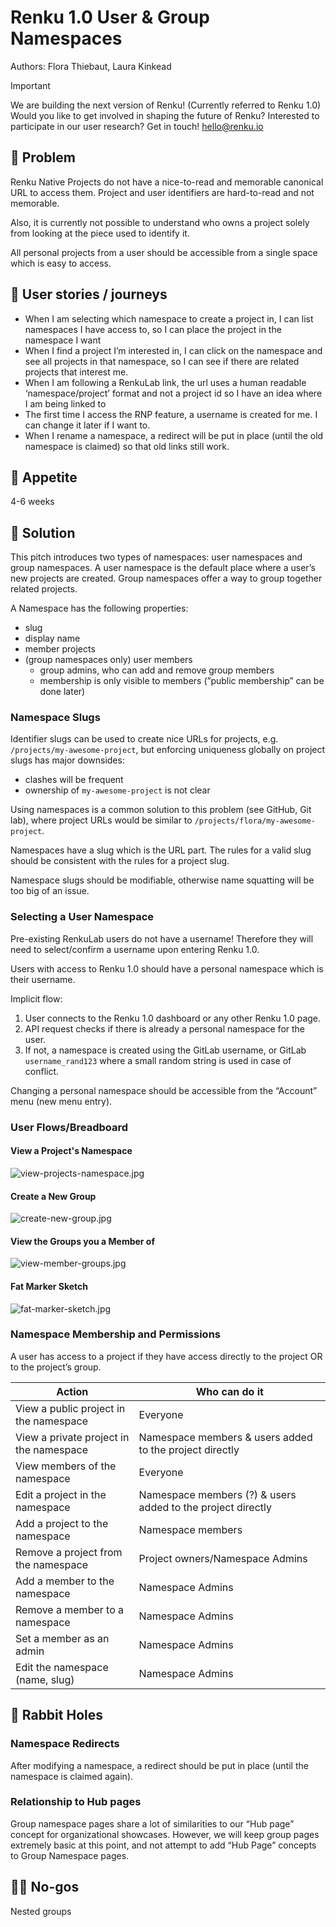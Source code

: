 # Renku 1.0 User & Group Namespaces

Authors: Flora Thiebaut, Laura Kinkead

> [!IMPORTANT]
> We are building the next version of Renku! (Currently referred to Renku 1.0) Would
> you like to get involved in shaping the future of Renku? Interested to participate in our user
> research? Get in touch! hello@renku.io

## 🤔 Problem

Renku Native Projects do not have a nice-to-read and memorable canonical URL to access them. Project
and user identifiers are hard-to-read and not memorable.

Also, it is currently not possible to understand who owns a project solely from looking at the piece
used to identify it.

All personal projects from a user should be accessible from a single space which is easy to access.

## 🚞 User stories / journeys

- When I am selecting which namespace to create a project in, I can list namespaces I have access
  to, so I can place the project in the namespace I want
- When I find a project I’m interested in, I can click on the namespace and see all projects in that
  namespace, so I can see if there are related projects that interest me.
- When I am following a RenkuLab link, the url uses a human readable ‘namespace/project’ format and
  not a project id so I have an idea where I am being linked to
- The first time I access the RNP feature, a username is created for me. I can change it later if I
  want to.
- When I rename a namespace, a redirect will be put in place (until the old namespace is claimed) so
  that old links still work.

## 🍴 Appetite

4-6 weeks

## 🎯 Solution

This pitch introduces two types of namespaces: user namespaces and group namespaces. A user
namespace is the default place where a user’s new projects are created. Group namespaces offer a way
to group together related projects.

A Namespace has the following properties:

- slug
- display name
- member projects
- (group namespaces only) user members
  - group admins, who can add and remove group members
  - membership is only visible to members (”public membership” can be done later)

### Namespace Slugs

Identifier slugs can be used to create nice URLs for projects, e.g. `/projects/my-awesome-project`,
but enforcing uniqueness globally on project slugs has major downsides:

- clashes will be frequent
- ownership of `my-awesome-project` is not clear

Using namespaces is a common solution to this problem (see GitHub, Git lab), where project URLs
would be similar to `/projects/flora/my-awesome-project`.

Namespaces have a slug which is the URL part. The rules for a valid slug should be consistent with
the rules for a project slug.

Namespace slugs should be modifiable, otherwise name squatting will be too big of an issue.

### Selecting a User Namespace

Pre-existing RenkuLab users do not have a username! Therefore they will need to select/confirm a
username upon entering Renku 1.0.

Users with access to Renku 1.0 should have a personal namespace which is their username.

Implicit flow:

1. User connects to the Renku 1.0 dashboard or any other Renku 1.0 page.
2. API request checks if there is already a personal namespace for the user.
3. If not, a namespace is created using the GitLab username, or GitLab `username_rand123` where a
   small random string is used in case of conflict.

Changing a personal namespace should be accessible from the “Account” menu (new menu entry).

### User Flows/Breadboard

#### View a Project's Namespace

![view-projects-namespace.jpg](view-projects-namespace.jpg)

#### Create a New Group

![create-new-group.jpg](create-new-group.jpg)

#### View the Groups you a Member of

![view-member-groups.jpg](view-member-groups.jpg)

#### Fat Marker Sketch

![fat-marker-sketch.jpg](fat-marker-sketch.jpg)

### Namespace Membership and Permissions

A user has access to a project if they have access directly to the project OR to the project’s
group.

| Action | Who can do it |
| --- | --- |
| View a public project in the namespace | Everyone |
| View a private project in the namespace | Namespace members & users added to the project directly |
| View members of the namespace | Everyone |
| Edit a project in the namespace | Namespace members (?) & users added to the project directly |
| Add a project to the namespace | Namespace members |
| Remove a project from the namespace | Project owners/Namespace Admins |
| Add a member to the namespace | Namespace Admins |
| Remove a member to a namespace | Namespace Admins |
| Set a member as an admin  | Namespace Admins |
| Edit the namespace (name, slug) | Namespace Admins |

## 🐰 Rabbit Holes

### Namespace Redirects

After modifying a namespace, a redirect should be put in place (until the namespace is claimed
again).

### Relationship to Hub pages

Group namespace pages share a lot of similarities to our “Hub page” concept for organizational
showcases. However, we will keep group pages extremely basic at this point, and not attempt to add
“Hub Page” concepts to Group Namespace pages.

## 🙅‍♀️ No-gos

Nested groups
